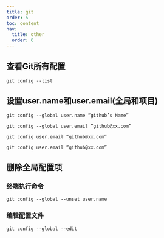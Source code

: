```yaml
---
title: git
order: 5
toc: content
nav:
  title: other
  order: 6
---
```


## 查看Git所有配置

`git config --list`

## 设置user.name和user.email(全局和项目)

`git config --global user.name “github’s Name”`

`git config --global user.email “github@xx.com”`

`git config user.email “github@xx.com”`

`git config user.email “github@xx.com”`

## 删除全局配置项

### 终端执行命令

`git config --global --unset user.name`

### 编辑配置文件

`git config --global --edit`

